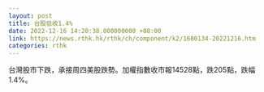 ```yaml
---
layout: post
title: 台股低收1.4%
date: 2022-12-16 14:20:38.000000000 +08:00
link: https://news.rthk.hk/rthk/ch/component/k2/1680134-20221216.htm
categories: rthk
---
```


台灣股市下跌，承接周四美股跌勢。加權指數收市報14528點，跌205點，跌幅1.4%。
